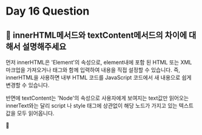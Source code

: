 # Day 16 Question



## :memo: innerHTML메서드와 textContent메서드의 차이에 대해서 설명해주세요


먼저 innerHTML은 'Element'의 속성으로, element내에 포함 된 HTML 또는 XML 마크업을 가져오거나 태그와 함께 입력하여 내용을 직접 설정할 수 있습니다.
즉, innerHTML을 사용하면 내부 HTML 코드를 JavaScript 코드에서 새 내용으로 쉽게 변경할 수 있습니다.

반면에 textContent는 'Node'의 속성으로 사용자에게 보여지는 text값만 읽어오는 innerText와는 달리 script 나 style 태그에 상관없이 해당 노드가 가지고 있는 텍스트 값을 모두 읽어옵니다.

:rocket:

